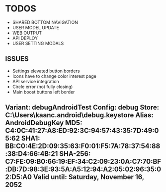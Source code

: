 # TODOS

* SHARED BOTTOM NAVIGATION
* USER MODEL UPDATE
* WEB OUTPUT
* API DEPLOY
* USER SETTING MODALS

## ISSUES

* Settings elevated button borders
* Icons have to change color interest page
* API service integration
* Circle error (not fully closing)
* Main boost buttons left border


Variant: debugAndroidTest
Config: debug
Store: C:\Users\kaanc\.android\debug.keystore
Alias: AndroidDebugKey
MD5: C4:0C:41:27:A8:ED:92:3C:94:57:43:35:7D:49:05:62
SHA1: BB:C0:4E:2D:09:35:63:F0:01:F5:7A:78:37:54:88:38:D4:66:4B:21
SHA-256: C7:FE:09:B0:66:19:EF:34:C2:09:23:0A:C7:70:BF:DB:7D:98:3E:93:5A:A5:12:94:A2:05:02:96:35:02:D5:A0
Valid until: Saturday, November 16, 2052
----------